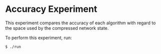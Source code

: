 # Accuracy Experiment

This experiment compares the accuracy of each algorithm with regard to the space
used by the compressed network state.

To perform this experiment, run:
```bash
$ ./run
```
